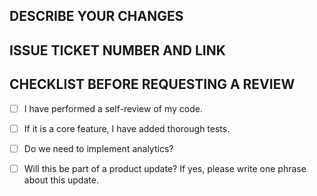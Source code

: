 ## DESCRIBE YOUR CHANGES



## ISSUE TICKET NUMBER AND LINK


## CHECKLIST BEFORE REQUESTING A REVIEW

- [ ] I have performed a self-review of my code.

- [ ] If it is a core feature, I have added thorough tests.

- [ ] Do we need to implement analytics?

- [ ] Will this be part of a product update? If yes, please write one phrase about this update.